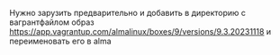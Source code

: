 Нужно зарузить предварительно и добавить в директорию с вагрантфайлом образ 
https://app.vagrantup.com/almalinux/boxes/9/versions/9.3.20231118
и переименовать его в alma
